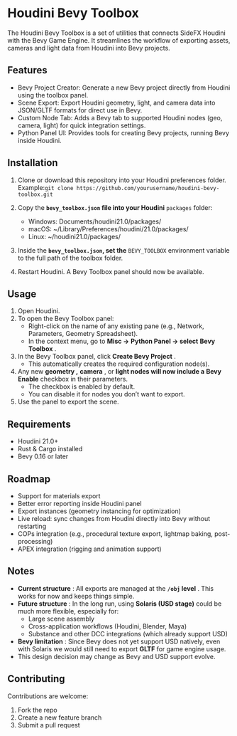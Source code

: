 # Houdini Bevy Toolbox

The Houdini Bevy Toolbox is a set of utilities that connects SideFX Houdini with the Bevy Game Engine.
It streamlines the workflow of exporting assets, cameras and light data from Houdini into Bevy projects.

## Features

* Bevy Project Creator: Generate a new Bevy project directly from Houdini using the toolbox panel.
* Scene Export: Export Houdini geometry, light, and camera data into JSON/GLTF formats for direct use in Bevy.
* Custom Node Tab: Adds a Bevy tab to supported Houdini nodes (geo, camera, light) for quick integration settings.
* Python Panel UI: Provides tools for creating Bevy projects, running Bevy inside Houdini.

## Installation

1. Clone or download this repository into your Houdini preferences folder.
   Example:`git clone https://github.com/yourusername/houdini-bevy-toolbox.git`
2. Copy the **`bevy_toolbox.json` file into your Houdini** `packages` folder:

   * Windows: Documents/houdini21.0/packages/
   * macOS: ~/Library/Preferences/houdini/21.0/packages/
   * Linux: ~/houdini21.0/packages/
3. Inside the **`bevy_toolbox.json`, set the** `BEVY_TOOLBOX` environment variable to the full path of the toolbox folder.
4. Restart Houdini. A Bevy Toolbox panel should now be available.

## Usage

1. Open Houdini.
2. To open the Bevy Toolbox panel:
   * Right-click on the name of any existing pane (e.g., Network, Parameters, Geometry Spreadsheet).
   * In the context menu, go to ****Misc** →** ****Python Panel** → select** **Bevy Toolbox** .
3. In the Bevy Toolbox panel, click **Create Bevy Project** .
   * This automatically creates the required configuration node(s).
4. Any new ****geometry** ,** **camera** , or ****light** nodes will now include a** **Bevy Enable** checkbox in their parameters.
   * The checkbox is enabled by default.
   * You can disable it for nodes you don’t want to export.
5. Use the panel to export the scene.

## Requirements

* Houdini 21.0+
* Rust & Cargo installed
* Bevy 0.16 or later

## Roadmap

* Support for materials export
* Better error reporting inside Houdini panel
* Export instances (geometry instancing for optimization)
* Live reload: sync changes from Houdini directly into Bevy without restarting
* COPs integration (e.g., procedural texture export, lightmap baking, post-processing)
* APEX integration (rigging and animation support)

## Notes

* **Current structure** : All exports are managed at the **`/obj` level** . This works for now and keeps things simple.
* **Future structure** : In the long run, using **Solaris (USD stage)** could be much more flexible, especially for:
  * Large scene assembly
  * Cross-application workflows (Houdini, Blender, Maya)
  * Substance and other DCC integrations (which already support USD)
* **Bevy limitation** : Since Bevy does not yet support USD natively, even with Solaris we would still need to export **GLTF** for game engine usage.
* This design decision may change as Bevy and USD support evolve.

## Contributing

Contributions are welcome:

1. Fork the repo
2. Create a new feature branch
3. Submit a pull request
